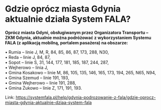 # Gdzie oprócz miasta Gdynia aktualnie działa System FALA?


**Oprócz miasta Gdyni, obsługiwanym przez Organizatora Transportu – ZKM Gdynia, aktualnie można podróżować z wykorzystaniem Systemu FALA (z aplikacją mobilną, portalem pasażera) na obszarze:**


• Rumia – linie J, M, R, 84, 85, 86, 87, 173, 288, N30,  
• Reda – linie J, 84, 87,  
• Sopot – linie S, 31, 144, 177, 181, 185, 187, 244, 287,  
• Wejherowo – linia J,  
• Gmina Kosakowo – linie M, 86, 105, 135, 146, 165, 173, 194, 265, N65, N94,  
• Gmina Szemud – linie 191, 193,  
• Gmina Wejherowo – linie 191, 288,  
• Gmina Żukowo – linie Z, 171, 191, 193\.




Link: https://systemfala.pl/help/gdynia-podrozowanie-z-fala/gdzie-oprocz-miasta-gdynia-aktualnie-dziaa-system-fala
